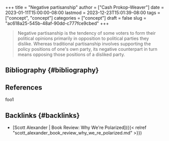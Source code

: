 +++
title = "Negative partisanship"
author = ["Cash Prokop-Weaver"]
date = 2023-01-11T15:00:00-08:00
lastmod = 2023-12-23T15:01:39-08:00
tags = ["concept", "concept"]
categories = ["concept"]
draft = false
slug = "ac618a25-545b-48af-90dd-c777fce9cbed"
+++

> Negative partisanship is the tendency of some voters to form their political opinions primarily in opposition to political parties they dislike. Whereas traditional partisanship involves supporting the policy positions of one's own party, its negative counterpart in turn means opposing those positions of a disliked party.


## Bibliography {#bibliography}

## References

<style>.csl-entry{text-indent: -1.5em; margin-left: 1.5em;}</style><div class="csl-bib-body">
</div>

foo1


## Backlinks {#backlinks}

-   [Scott Alexander | Book Review: Why We're Polarized]({{< relref "scott_alexander_book_review_why_we_re_polarized.md" >}})
